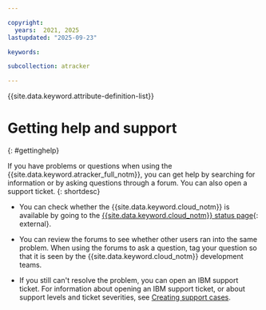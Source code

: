 ```yaml
---

copyright:
  years:  2021, 2025
lastupdated: "2025-09-23"

keywords:

subcollection: atracker

---
```


{{site.data.keyword.attribute-definition-list}}


# Getting help and support
{: #gettinghelp}

If you have problems or questions when using the {{site.data.keyword.atracker_full_notm}}, you can get help by searching for information or by asking questions through a forum. You can also open a support ticket.
{: shortdesc}

* You can check whether the {{site.data.keyword.cloud_notm}} is available by going to the [{{site.data.keyword.cloud_notm}} status page](https://cloud.ibm.com/status?selected=status){: external}.

* You can review the forums to see whether other users ran into the same problem. When using the forums to ask a question, tag your question so that it is seen by the {{site.data.keyword.cloud_notm}} development teams.



* If you still can't resolve the problem, you can open an IBM support ticket. For information about opening an IBM support ticket, or about support levels and ticket severities, see [Creating support cases](/docs/account?topic=account-open-case&interface=ui).
